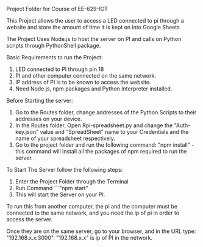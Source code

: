 Project Folder for Course of EE-629-IOT

This Project allows the user to access a LED connected to pi through a website and store the amount of time it is kept on into Google Sheets

The Project Uses Node.js to host the server on PI and calls on Python scripts through PythonShell package.

Basic Requirements to run the Project:
1) LED connected to PI through pin 18
2) PI and other computer connected on the same network.
3) IP address of PI is to be known to access the website.
4) Need Node.js, npm packages and Python Interpreter installed.

Before Starting the server:
1) Go to the Routes folder, change addresses of the Python Scripts to their addresses on your device.
2) In the Routes folder, Open Rpi-spreadsheet.py and change the "Auth-key.json" value and "SpreadSheet" name to your Credentials and the name of your spreadsheet respectively.
3) Go to the project folder and run the following command: "npm install"   - this command will install all the packages of npm required to run the server.

To Start The Server follow the following steps:
1) Enter the Project Folder through the Terminal
2) Run Command ```"npm start"
3) This will start the Server on your PI.

To run this from another computer, the pi and the computer must be connected to the same network, and you need the ip of pi in order to access the server.

Once they are on the same server, go to your browser, and in the URL type: "192.168.x.x:3000". "192.168.x.x" is ip of PI in the network.
